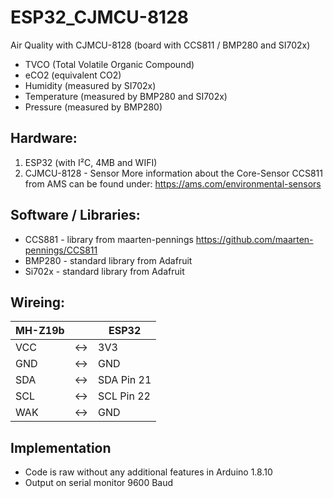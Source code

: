 # ESP32_CJMCU-8128
Air Quality with CJMCU-8128 (board with CCS811 / BMP280 and SI702x)
- TVCO (Total Volatile Organic Compound)
- eCO2 (equivalent CO2)
- Humidity (measured by SI702x)
- Temperature (measured by BMP280 and SI702x)
- Pressure (measured by BMP280)

## Hardware:
1) ESP32 (with I²C, 4MB and WIFI)
2) CJMCU-8128 - Sensor
    More information about the Core-Sensor CCS811 from AMS can be found under: https://ams.com/environmental-sensors
    
## Software / Libraries:
- CCS881 - library from maarten-pennings https://github.com/maarten-pennings/CCS811
- BMP280 - standard library from Adafruit
- Si702x - standard library from Adafruit

## Wireing:
| MH-Z19b |   |    ESP32  |
| --- | -- | -----------|
| VCC  | <-> | 3V3 |
| GND |  <->| GND |
| SDA   | <-> | SDA Pin 21 |
| SCL   | <-> | SCL Pin 22 |
| WAK   | <-> | GND |

## Implementation
- Code is raw without any additional features in Arduino 1.8.10
- Output on serial monitor 9600 Baud
